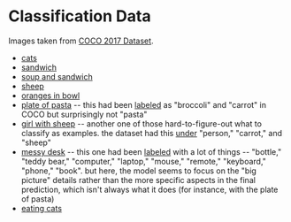 # Classification Data

Images taken from [COCO 2017 Dataset](https://cocodataset.org/). 

* [cats](https://huggingface.co/datasets/huggingface/cats-image)
* [sandwich](https://farm8.staticflickr.com/7390/8860478142_d1743aa5bc_z.jpg)
* [soup and sandwich](https://farm6.staticflickr.com/5116/5802860677_4d18a7b259_z.jpg)
* [sheep](http://farm9.staticflickr.com/8094/8404835886_68a69089da_z.jpg)
* [oranges in bowl](http://farm9.staticflickr.com/8380/8462074646_e655e38ee9_z.jpg)
* [plate of pasta](http://farm4.staticflickr.com/3244/2815056162_8a1612ff20_z.jpg) -- this had been [labeled](http://cocodataset.org/#explore?id=321713) as "broccoli" and "carrot" in COCO but surprisingly not "pasta"
* [girl with sheep](http://farm3.staticflickr.com/2343/3544344028_c2cd3d736f_z.jpg) -- another one of those hard-to-figure-out what to classify as examples. the dataset had this [under](https://cocodataset.org/#explore?id=401436) "person," "carrot," and "sheep"
* [messy desk](http://farm4.staticflickr.com/3101/3237159405_2530304691_z.jpg) -- this one had been [labeled](http://cocodataset.org/#explore?id=237853) with a lot of things -- "bottle," "teddy bear," "computer," "laptop," "mouse," "remote," "keyboard," "phone," "book". but here, the model seems to focus on the "big picture" details rather than the more specific aspects in the final prediction, which isn't always what it does (for instance, with the plate of pasta)
* [eating cats](http://farm1.staticflickr.com/43/87305087_a9d38069db_z.jpg)